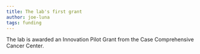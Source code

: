 ```yaml
---
title: The lab's first grant
author: joe-luna
tags: funding
---
```


The lab is awarded an Innovation Pilot Grant from the Case Comprehensive Cancer Center.